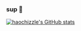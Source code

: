 ### sup 🙏

<!--
**haochizzle/haochizzle** is a ✨ _special_ ✨ repository because its `README.md` (this file) appears on your GitHub profile.

Here are some ideas to get you started:

- 🔭 I’m currently working on ...
- 🌱 I’m currently learning ...
- 👯 I’m looking to collaborate on ...
- 🤔 I’m looking for help with ...
- 💬 Ask me about ...
- 📫 How to reach me: ...
- 😄 Pronouns: ...
- ⚡ Fun fact: ...
-->

[![haochizzle's GitHub stats](https://github-readme-stats.vercel.app/api?username=haochizzle)](https://github.com/anuraghazra/github-readme-stats)
